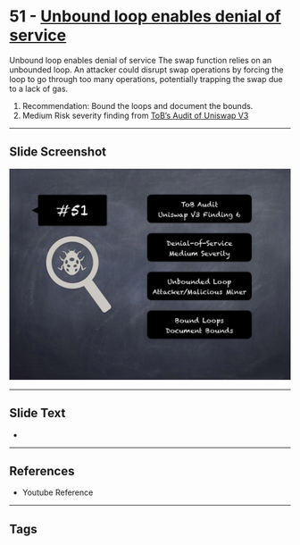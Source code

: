 
# 51 - [Unbound loop enables denial of service](./Unbound%20loop%20enables%20denial%20of%20service.md)

Unbound loop enables denial of service The swap function relies on an unbounded loop. An attacker could disrupt swap operations by forcing the loop to go through too many operations, potentially trapping the swap due to a lack of gas.


1.  Recommendation: Bound the loops and document the bounds.
2.  Medium Risk severity finding from [ToB’s Audit of Uniswap V3](https://github.com/Uniswap/uniswap-v3-core/blob/main/audits/tob/audit.pdf)


___
## Slide Screenshot
![051.png](../../images/7.%20Audit%20Findings%20101/051.png)
___
## Slide Text
- 
___
## References
- Youtube Reference
___
## Tags
